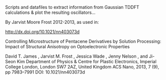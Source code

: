 Scripts and datafiles to extract information from Gaussian TDDFT calculations & plot the resulting oscillators...

By Jarvist Moore Frost 2012-2013, as used in:

http://dx.doi.org/10.1021/nn403073d

Controlling Microstructure of Pentacene Derivatives by Solution Processing: Impact of Structural Anisotropy on Optoelectronic Properties

David T. James , Jarvist M. Frost , Jessica Wade , Jenny Nelson , and Ji-Seon Kim
Department of Physics & Centre for Plastic Electronics, Imperial College London, London SW7 2AZ, United Kingdom
ACS Nano, 2013, 7 (9), pp 7983–7991
DOI: 10.1021/nn403073d

